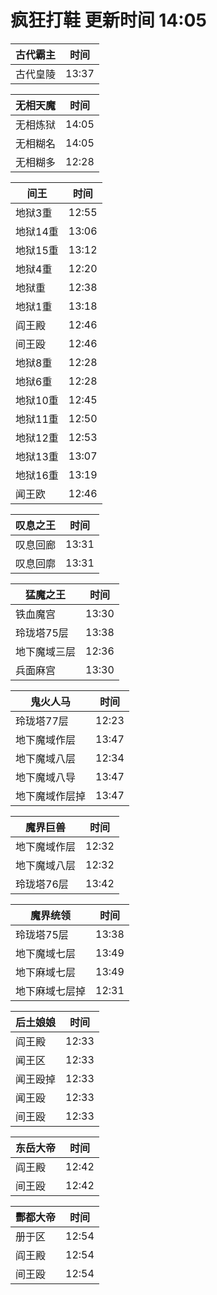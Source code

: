 # 疯狂打鞋 更新时间 14:05

| 古代霸主   | 时间    |
|--------|-------|
| 古代皇陵 | 13:37 |

| 无相天魔   | 时间    |
|--------|-------|
| 无相炼狱 | 14:05 |
| 无相糊名 | 14:05 |
| 无相糊多 | 12:28 |

| 间王   | 时间    |
|--------|-------|
| 地狱3重 | 12:55 |
| 地狱14重 | 13:06 |
| 地狱15重 | 13:12 |
| 地狱4重 | 12:20 |
| 地狱重 | 12:38 |
| 地狱1重 | 13:18 |
| 阎王殿 | 12:46 |
| 间王殴 | 12:46 |
| 地狱8重 | 12:28 |
| 地狱6重 | 12:28 |
| 地狱10重 | 12:45 |
| 地狱11重 | 12:50 |
| 地狱12重 | 12:53 |
| 地狱13重 | 13:07 |
| 地狱16重 | 13:19 |
| 闻王欧 | 12:46 |

| 叹息之王   | 时间    |
|--------|-------|
| 叹息回廊 | 13:31 |
| 叹息回廓 | 13:31 |

| 猛魔之王   | 时间    |
|--------|-------|
| 铁血魔宫 | 13:30 |
| 玲珑塔75层 | 13:38 |
| 地下魔域三层 | 12:36 |
| 兵面麻宫 | 13:30 |

| 鬼火人马   | 时间    |
|--------|-------|
| 玲珑塔77层 | 12:23 |
| 地下魔域作层 | 13:47 |
| 地下魔域八层 | 12:34 |
| 地下魔域八导 | 13:47 |
| 地下魔域作层掉 | 13:47 |

| 魔界巨兽   | 时间    |
|--------|-------|
| 地下魔域作层 | 12:32 |
| 地下魔域八层 | 12:32 |
| 玲珑塔76层 | 13:42 |

| 魔界统领   | 时间    |
|--------|-------|
| 玲珑塔75层 | 13:38 |
| 地下魔域七层 | 13:49 |
| 地下麻域七层 | 13:49 |
| 地下麻域七层掉 | 12:31 |

| 后土娘娘   | 时间    |
|--------|-------|
| 阎王殿 | 12:33 |
| 闻王区 | 12:33 |
| 闻王殴掉 | 12:33 |
| 闻王殴 | 12:33 |
| 间王殴 | 12:33 |

| 东岳大帝   | 时间    |
|--------|-------|
| 阎王殿 | 12:42 |
| 间王殴 | 12:42 |

| 酆都大帝   | 时间    |
|--------|-------|
| 册于区 | 12:54 |
| 阎王殿 | 12:54 |
| 间王殴 | 12:54 |